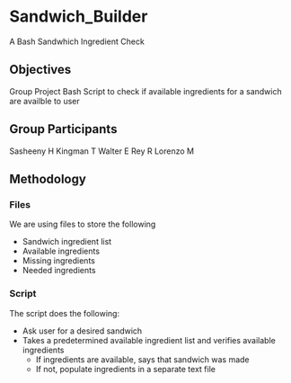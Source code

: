 # Sandwich_Builder

A Bash Sandwhich Ingredient Check

## Objectives

Group Project Bash Script to check if available ingredients
for a sandwich are availble to user

## Group Participants

Sasheeny H
Kingman T
Walter E
Rey R
Lorenzo M

## Methodology

### Files
We are using files to store the following
* Sandwich ingredient list
* Available ingredients
* Missing ingredients
* Needed ingredients

### Script
The script does the following:
* Ask user for a desired sandwich
* Takes a predetermined available ingredient list and verifies available ingredients
  * If ingredients are available, says that sandwich was made
  * If not, populate ingredients in a separate text file

